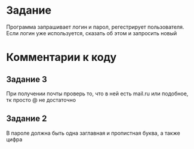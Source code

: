 <h1> Задание</h1>
Программа запрашивает логин и парол, регестрирует пользователя. Если логин уже используется, сказать об этом и запросить новый
<h1> Комментарии к коду</h1>
<h2>Задание 3</h2>
При получении почты проверь то, что в ней есть mail.ru или подобное, тк просто @ не достаточно
<h2>Задание 2</h2>
В пароле должна быть одна заглавная и пропистная буква, а также цифра
